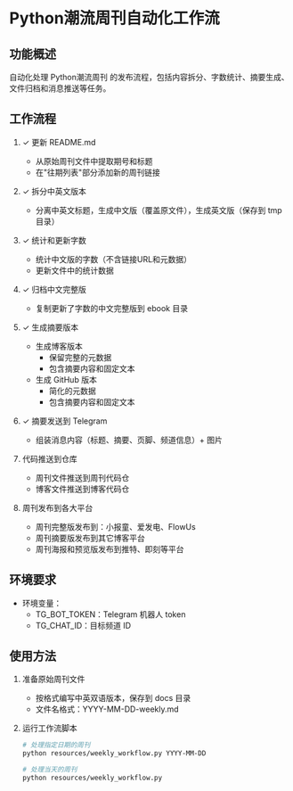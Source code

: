 # Python潮流周刊自动化工作流

## 功能概述

自动化处理 Python潮流周刊 的发布流程，包括内容拆分、字数统计、摘要生成、文件归档和消息推送等任务。

## 工作流程

1. ✓ 更新 README.md
   - 从原始周刊文件中提取期号和标题
   - 在"往期列表"部分添加新的周刊链接

2. ✓ 拆分中英文版本
   - 分离中英文标题，生成中文版（覆盖原文件），生成英文版（保存到 tmp 目录）

3. ✓ 统计和更新字数
   - 统计中文版的字数（不含链接URL和元数据）
   - 更新文件中的统计数据

4. ✓ 归档中文完整版
   - 复制更新了字数的中文完整版到 ebook 目录

5. ✓ 生成摘要版本
   - 生成博客版本
     * 保留完整的元数据
     * 包含摘要内容和固定文本
   - 生成 GitHub 版本
     * 简化的元数据
     * 包含摘要内容和固定文本

6. ✓ 摘要发送到 Telegram
   - 组装消息内容（标题、摘要、页脚、频道信息）+ 图片

7. 代码推送到仓库
   - 周刊文件推送到周刊代码仓
   - 博客文件推送到博客代码仓

8. 周刊发布到各大平台
   - 周刊完整版发布到：小报童、爱发电、FlowUs
   - 周刊摘要版发布到其它博客平台
   - 周刊海报和预览版发布到推特、即刻等平台

## 环境要求

- 环境变量：
  * TG_BOT_TOKEN：Telegram 机器人 token
  * TG_CHAT_ID：目标频道 ID

## 使用方法

1. 准备原始周刊文件
   - 按格式编写中英双语版本，保存到 docs 目录
   - 文件名格式：YYYY-MM-DD-weekly.md

2. 运行工作流脚本
   ```bash
   # 处理指定日期的周刊
   python resources/weekly_workflow.py YYYY-MM-DD
   
   # 处理当天的周刊
   python resources/weekly_workflow.py
   ```
